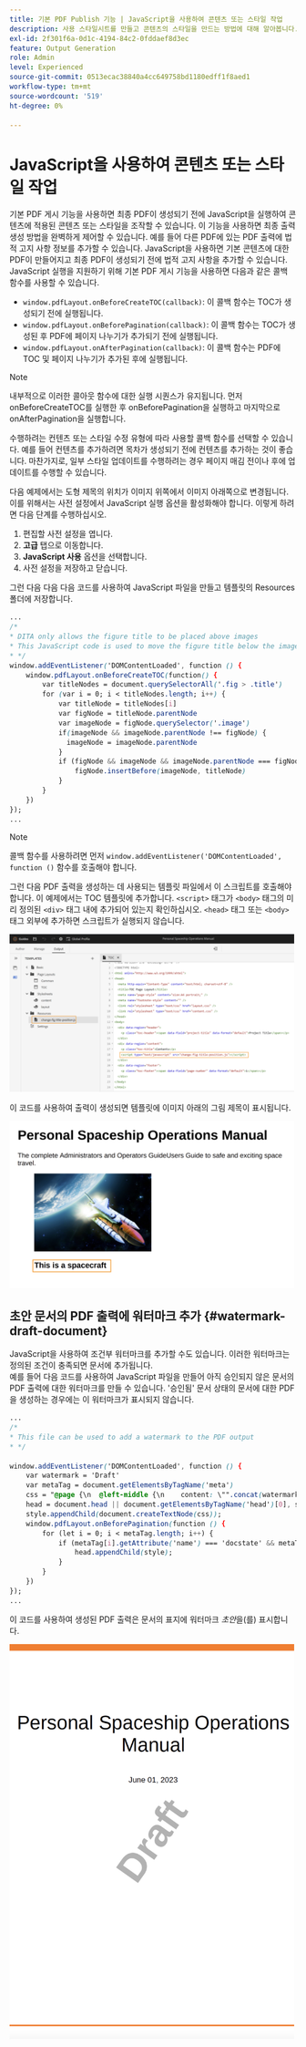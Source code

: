 ```yaml
---
title: 기본 PDF Publish 기능 | JavaScript을 사용하여 콘텐츠 또는 스타일 작업
description: 사용 스타일시트를 만들고 콘텐츠의 스타일을 만드는 방법에 대해 알아봅니다.
exl-id: 2f301f6a-0d1c-4194-84c2-0fddaef8d3ec
feature: Output Generation
role: Admin
level: Experienced
source-git-commit: 0513ecac38840a4cc649758bd1180edff1f8aed1
workflow-type: tm+mt
source-wordcount: '519'
ht-degree: 0%

---
```


# JavaScript을 사용하여 콘텐츠 또는 스타일 작업

기본 PDF 게시 기능을 사용하면 최종 PDF이 생성되기 전에 JavaScript을 실행하여 콘텐츠에 적용된 콘텐츠 또는 스타일을 조작할 수 있습니다. 이 기능을 사용하면 최종 출력 생성 방법을 완벽하게 제어할 수 있습니다. 예를 들어 다른 PDF에 있는 PDF 출력에 법적 고지 사항 정보를 추가할 수 있습니다. JavaScript을 사용하면 기본 콘텐츠에 대한 PDF이 만들어지고 최종 PDF이 생성되기 전에 법적 고지 사항을 추가할 수 있습니다.\
JavaScript 실행을 지원하기 위해 기본 PDF 게시 기능을 사용하면 다음과 같은 콜백 함수를 사용할 수 있습니다.

* `window.pdfLayout.onBeforeCreateTOC(callback)`: 이 콜백 함수는 TOC가 생성되기 전에 실행됩니다.
* `window.pdfLayout.onBeforePagination(callback)`: 이 콜백 함수는 TOC가 생성된 후 PDF에 페이지 나누기가 추가되기 전에 실행됩니다.
* `window.pdfLayout.onAfterPagination(callback)`: 이 콜백 함수는 PDF에 TOC 및 페이지 나누기가 추가된 후에 실행됩니다.

>[!NOTE]
>
>내부적으로 이러한 콜아웃 함수에 대한 실행 시퀀스가 유지됩니다. 먼저 onBeforeCreateTOC를 실행한 후 onBeforePagination을 실행하고 마지막으로 onAfterPagination을 실행합니다.

수행하려는 컨텐츠 또는 스타일 수정 유형에 따라 사용할 콜백 함수를 선택할 수 있습니다. 예를 들어 컨텐츠를 추가하려면 목차가 생성되기 전에 컨텐츠를 추가하는 것이 좋습니다. 마찬가지로, 일부 스타일 업데이트를 수행하려는 경우 페이지 매김 전이나 후에 업데이트를 수행할 수 있습니다.

다음 예제에서는 도형 제목의 위치가 이미지 위쪽에서 이미지 아래쪽으로 변경됩니다. 이를 위해서는 사전 설정에서 JavaScript 실행 옵션을 활성화해야 합니다. 이렇게 하려면 다음 단계를 수행하십시오.

1. 편집할 사전 설정을 엽니다.
1. **고급** 탭으로 이동합니다.
1. **JavaScript 사용** 옵션을 선택합니다.
1. 사전 설정을 저장하고 닫습니다.

그런 다음 다음 다음 코드를 사용하여 JavaScript 파일을 만들고 템플릿의 Resources 폴더에 저장합니다.

```css
...
/*
* DITA only allows the figure title to be placed above images 
* This JavaScript code is used to move the figure title below the image
* */
window.addEventListener('DOMContentLoaded', function () {
    window.pdfLayout.onBeforeCreateTOC(function() {
        var titleNodes = document.querySelectorAll('.fig > .title')
        for (var i = 0; i < titleNodes.length; i++) {
            var titleNode = titleNodes[i]
            var figNode = titleNode.parentNode
            var imageNode = figNode.querySelector('.image')
            if(imageNode && imageNode.parentNode !== figNode) {
              imageNode = imageNode.parentNode
            }
            if (figNode && imageNode && imageNode.parentNode === figNode) {
                figNode.insertBefore(imageNode, titleNode)
            }
        }
    })
});
...
```

>[!NOTE]
>
>콜백 함수를 사용하려면 먼저 `window.addEventListener('DOMContentLoaded', function ()` 함수를 호출해야 합니다.

그런 다음 PDF 출력을 생성하는 데 사용되는 템플릿 파일에서 이 스크립트를 호출해야 합니다. 이 예제에서는 TOC 템플릿에 추가합니다. `<script>` 태그가 `<body>` 태그의 미리 정의된 `<div>` 태그 내에 추가되어 있는지 확인하십시오. `<head>` 태그 또는 `<body>` 태그 외부에 추가하면 스크립트가 실행되지 않습니다.

<img src="./assets/js-added-resources-template.png" width="500">

이 코드를 사용하여 출력이 생성되면 템플릿에 이미지 아래의 그림 제목이 표시됩니다.

<img src="./assets/fig-title-below-image.png" width="500">

## 초안 문서의 PDF 출력에 워터마크 추가 {#watermark-draft-document}

JavaScript을 사용하여 조건부 워터마크를 추가할 수도 있습니다. 이러한 워터마크는 정의된 조건이 충족되면 문서에 추가됩니다.\
예를 들어 다음 코드를 사용하여 JavaScript 파일을 만들어 아직 승인되지 않은 문서의 PDF 출력에 대한 워터마크를 만들 수 있습니다. &#39;승인됨&#39; 문서 상태의 문서에 대한 PDF을 생성하는 경우에는 이 워터마크가 표시되지 않습니다.

```css
...
/*
* This file can be used to add a watermark to the PDF output
* */

window.addEventListener('DOMContentLoaded', function () {
    var watermark = 'Draft'
    var metaTag = document.getElementsByTagName('meta')
    css = "@page {\n  @left-middle {\n    content: \"".concat(watermark, "\";\n    z-index: 100;\n    font-family: sans-serif;\n    font-size: 80pt;\n    font-weight: bold;\n    color: gray(0, 0.3);\n    text-align: center;\n    transform: rotate(-54.7deg);\n    position: absolute;\n    left: 0;\n    top: 0;\n    width: 100%;\n    height: 100%;\n  }\n}")
    head = document.head || document.getElementsByTagName('head')[0], style = document.createElement('style');
    style.appendChild(document.createTextNode(css));
    window.pdfLayout.onBeforePagination(function () {
        for (let i = 0; i < metaTag.length; i++) {
            if (metaTag[i].getAttribute('name') === 'docstate' && metaTag[i].getAttribute('value') !== 'Approved') {
                head.appendChild(style);
            }
        }
    })
});
...
```

이 코드를 사용하여 생성된 PDF 출력은 문서의 표지에 워터마크 *초안*&#x200B;을(를) 표시합니다.

<img src="./assets/draft-watermark.png" width="500">
